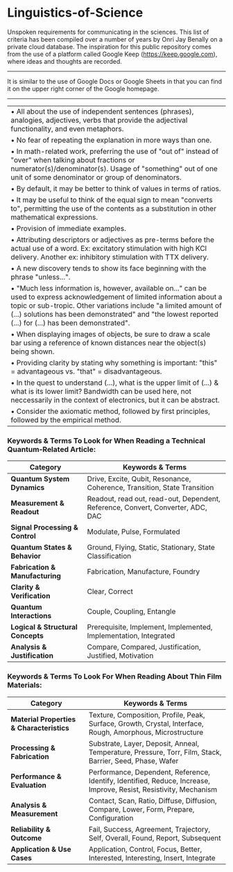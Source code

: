 # Linguistics-of-Science
Unspoken requirements for communicating in the sciences. This list of criteria has been compiled over a number of years by Onri Jay Benally on a private cloud database. The inspiration for this public repository comes from the use of a platform called Google Keep (https://keep.google.com), where ideas and thoughts are recorded. 

--- 

It is similar to the use of Google Docs or Google Sheets in that you can find it on the upper right corner of the Google homepage.  

--- 

|  |
| - |
| • All about the use of independent sentences (phrases), analogies, adjectives, verbs that provide the adjectival functionality, and even metaphors. |
| • No fear of repeating the explanation in more ways than one. |
| • In math-related work, preferring the use of "out of" instead of "over" when talking about fractions or numerator(s)/denominator(s). Usage of "something" out of one unit of some denominator or group of denominators. |
| • By default, it may be better to think of values in terms of ratios. |
| • It may be useful to think of the equal sign to mean "converts to", permitting the use of the contents as a substitution in other mathematical expressions. |
| • Provision of immediate examples. |
| • Attributing descriptors or adjectives as pre-terms before the actual use of a word. Ex: excitatory stimulation with high KCl delivery. Another ex: inhibitory stimulation with TTX delivery.
| • A new discovery tends to show its face beginning with the phrase "unless...". |
| • "Much less information is, however, available on..." can be used to express acknowledgement of limited information about a topic or sub-tropic. Other variations include "a limited amount of (...) solutions has been demonstrated" and "the lowest reported (...) for (...) has been demonstrated". |
| • When displaying images of objects, be sure to draw a scale bar using a reference of known distances near the object(s) being shown. |
| • Providing clarity by stating why something is important: "this" = advantageous vs. "that" = disadvantageous. |
| • In the quest to understand (...), what is the upper limit of (...) & what is its lower limit? Bandwidth can be used here, not neccessarily in the context of electronics, but it can be abstract. |
| • Consider the axiomatic method, followed by first principles, followed by the empirical method. |

### Keywords & Terms To Look for When Reading a Technical Quantum-Related Article: 

| **Category**                  | **Keywords & Terms**                                       |
|--------------------------------|----------------------------------------------------------|
| **Quantum System Dynamics**    | Drive, Excite, Qubit, Resonance, Coherence, Transition, State Transition |
| **Measurement & Readout**      | Readout, read out, read-out, Dependent, Reference, Convert, Converter, ADC, DAC |
| **Signal Processing & Control** | Modulate, Pulse, Formulated |
| **Quantum States & Behavior**  | Ground, Flying, Static, Stationary, State Classification |
| **Fabrication & Manufacturing** | Fabrication, Manufacture, Foundry |
| **Clarity & Verification**     | Clear, Correct |
| **Quantum Interactions**       | Couple, Coupling, Entangle |
| **Logical & Structural Concepts** | Prerequisite, Implement, Implemented, Implementation, Integrated |
| **Analysis & Justification**   | Compare, Compared, Justification, Justified, Motivation |

### Keywords & Terms To Look For When Reading About Thin Film Materials: 

| **Category**                  | **Keywords & Terms**                                      |
|--------------------------------|---------------------------------------------------------|
| **Material Properties & Characteristics** | Texture, Composition, Profile, Peak, Surface, Growth, Crystal, Interface, Rough, Amorphous, Microstructure |
| **Processing & Fabrication**  | Substrate, Layer, Deposit, Anneal, Temperature, Pressure, Torr, Film, Stack, Barrier, Seed, Phase, Wafer |
| **Performance & Evaluation**  | Performance, Dependent, Reference, Identify, Identified, Reduce, Increase, Improve, Resist, Resistivity, Mechanism |
| **Analysis & Measurement**    | Contact, Scan, Ratio, Diffuse, Diffusion, Compare, Lower, Form, Prepare, Configuration |
| **Reliability & Outcome**     | Fail, Success, Agreement, Trajectory, Self, Overall, Found, Report, Subsequent |
| **Application & Use Cases**   | Application, Control, Focus, Better, Interested, Interesting, Insert, Integrate |
